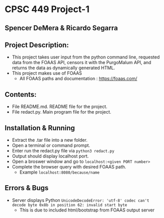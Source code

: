 # CPSC 449 Project-1
## Spencer DeMera & Ricardo Segarra

## Project Description:
* This project takes user input from the python command line, requested data from the FOAAS API, censors it with the PurgoMalum API, and returns the data as dynamically generated HTML. 
* This project makes use of FOAAS
    * All FOAAS paths and documentation : https://foaas.com/

## Contents:
* File README.md. README file for the project.<br>
* File redact.py. Main program file for the project.

## Installation & Running
* Extract the .tar file into a new folder.
* Open a terminal or command prompt.
* Enter run the redact.py file via `python3 redact.py`
* Output should display localhost port.
* Open a broswer window and go to `localhost:<given PORT number>`
* Complete the browser query with desired FOAAS path.
    * Example `localhost:8080/because/name`

## Errors & Bugs
* Server displays Python `UnicodeDecodeError: 'utf-8' codec can't decode byte 0x8b in position 62: invalid start byte`
    * This is due to included html/bootstrap from FOAAS output server